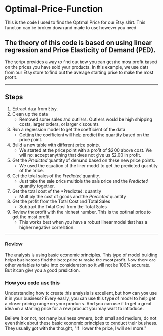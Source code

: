 # Optimal-Price-Function
This is the code I used to find the Optimal Price for our Etsy shirt.  This function can be broken down and made to use however you need


## The theory of this code is based on using linear regression and Price Elasticity of Demand (PED).
The script provides a way to find out how you can get the most profit based on the prices you have sold your products.  In this example, we use data from our Etsy store to find out the average starting price to make the most profit.

***
## Steps
1. Extract data from Etsy.
2. Clean up the data
   - Removed some sales and outliers.  Outliers would be high shipping costs, larger orders, or larger discounts.
3. Run a regression model to get the coefficient of the data
   - Getting the coefficient will help predict the quantity based on the price point.
4. Build a new table with different price points.
   - We started at the price point with a profit of $2.00 above cost.  We will not accept anything that does not give us $2.00 in profit.
5. Get the *Predicted* quantity of demand based on these new price points.
   - We used the equation of the liner model to get the predicted quantity of the price.  
6. Get the total sales of the *Predicted* quantity.
   - Just take the sale price multiple the sale price and the *Predicted* quantity together.
7. Get the total cost of the *Predicted: quantity
   - Multiply the cost of goods and the *Predicted* quantity
8. Get the profit from the Total Cost and Total Sales
   - Subtract the Total Cost from the Total Sales
9. Review the profit with the highest number.  This is the optimal price to get the most profit.
   - This works best when you have a robust linear model that has a higher negative correlation.
***

### Review
The analysis is using basic economic principles.  This type of model building helps businesses find the best price to make the most profit.  Now there are other variables to take into consideration so it will not be 100% accurate.  But it can give you a good prediction.

### How you code use this
Understanding how to create this analysis is excellent, but how can you use it in your business?  Every easily, you can use this type of model to help get a closer pricing range on your products.  And you can use it to get a great idea on a starting price for a new product you may want to introduce.

Believe it or not, not many business owners, both small and medium, do not even think about these basic economic principles to conduct their business.  They usually got with the thought, "If I lower the price, I will sell more."
